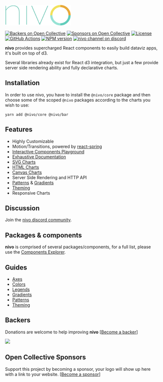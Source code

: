 <a href="https://nivo.rocks"><img alt="nivo" src="https://raw.githubusercontent.com/plouc/nivo/master/nivo.png" width="216" height="68"/></a>

[![Backers on Open Collective](https://opencollective.com/nivo/backers/badge.svg?style=flat-square)](#backers)
[![Sponsors on Open Collective](https://opencollective.com/nivo/sponsors/badge.svg?style=flat-square)](#sponsors)
[![License][license-image]][license-url]
[![GitHub Actions][actions-image]][actions-url]
[![NPM version][npm-image]][npm-url]
[![nivo channel on discord](https://img.shields.io/badge/discord-nivo-61dafb.svg?style=flat-square)](https://discord.gg/n7Ft74f)

**nivo** provides supercharged React components to easily build dataviz apps,
it's built on top of d3.

Several libraries already exist for React d3 integration,
but just a few provide server side rendering ability and fully declarative charts.

## Installation

In order to use nivo, you have to install the `@nivo/core` package and then choose
some of the scoped `@nivo` packages according to the charts you wish to use:

```
yarn add @nivo/core @nivo/bar
```

## Features

- Highly Customizable
- Motion/Transitions, powered by [react-spring](https://react-spring.io)
- [Interactive Components Playground](http://nivo.rocks/)
- [Exhaustive Documentation](http://nivo.rocks/)
- [SVG Charts](http://nivo.rocks/components/?filter=svg)
- [HTML Charts](http://nivo.rocks/components/?filter=html)
- [Canvas Charts](http://nivo.rocks/components/?filter=canvas)
- Server Side Rendering and HTTP API
- [Patterns](http://nivo.rocks/guides/patterns/) & [Gradients](http://nivo.rocks/guides/gradients/)
- [Theming](http://nivo.rocks/guides/theming/)
- Responsive Charts

## Discussion

Join the [nivo discord community](https://discord.gg/n7Ft74f).

## Packages & components

**nivo** is comprised of several packages/components, for a full list,
please use the [Components Explorer](http://nivo.rocks/components/).

## Guides

- [Axes](http://nivo.rocks/guides/axes/)
- [Colors](http://nivo.rocks/guides/colors/)
- [Legends](http://nivo.rocks/guides/legends/)
- [Gradients](http://nivo.rocks/guides/gradients/)
- [Patterns](http://nivo.rocks/guides/patterns/)
- [Theming](http://nivo.rocks/guides/theming/)

## Backers

Donations are welcome to help improving **nivo** [[Become a backer](https://opencollective.com/nivo#backer)]

<a href="https://opencollective.com/nivo#backers" target="_blank"><img src="https://opencollective.com/nivo/backers.svg?width=890"></a>

## Open Collective Sponsors

Support this project by becoming a sponsor,
your logo will show up here with a link to your website. [[Become a sponsor](https://opencollective.com/nivo#sponsor)]

[license-image]: https://img.shields.io/github/license/plouc/nivo.svg?style=flat-square
[license-url]: https://github.com/plouc/nivo/blob/master/LICENSE.md
[npm-image]: https://img.shields.io/npm/v/@nivo/core.svg?style=flat-square
[npm-url]: https://www.npmjs.com/~nivo
[actions-image]: https://img.shields.io/github/actions/workflow/status/plouc/nivo/ci.yml?branch=master&style=flat-square
[actions-url]: https://github.com/plouc/nivo/actions
[prettier-image]: https://img.shields.io/badge/styled_with-prettier-ff69b4.svg?style=flat-square
[prettier-url]: https://github.com/prettier/prettier
